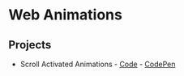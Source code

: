 # **Web Animations**

## **Projects**

- Scroll Activated Animations - [Code]() - [CodePen]()
  <!-- - Smooth Parallax Scrolling - [Code]() - [CodePen]() -->
  <!-- - Sprite Sheet Animations Using CSS - [Code]() - [CodePen]() -->
  <!-- - Animated Scroll to Top with Easing - [Code]() - [CodePen]()  -->
